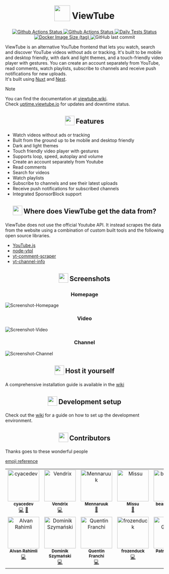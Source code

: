 <h1 align="center">
<sub>
<img  src="https://raw.githubusercontent.com/ViewTube/viewtube/development/.github/images/logo.png"
      height="50"
      width="50">
</sub>
ViewTube
</h1>

<p align="center">
  <a href="https://github.com/ViewTube/viewtube/actions/workflows/push-build-workflow.yml">
    <img src="https://github.com/ViewTube/viewtube/actions/workflows/push-build-workflow.yml/badge.svg?branch=development" alt="Github Actions Status"> 
  </a>
  <a href="https://github.com/ViewTube/viewtube/actions/workflows/build-nightly-workflow.yml">
    <img src="https://github.com/ViewTube/viewtube/actions/workflows/build-nightly-workflow.yml/badge.svg?branch=development" alt="Github Actions Status"> 
  </a>
  <a href="https://github.com/ViewTube/viewtube/actions/workflows/test-workflow.yml">
    <img src="https://github.com/ViewTube/viewtube/actions/workflows/test-workflow.yml/badge.svg?branch=development" alt="Daily Tests Status">
  </a>
  <a href="https://hub.docker.com/r/mauriceo/viewtube">
    <img src="https://img.shields.io/docker/image-size/mauriceo/viewtube/dev?label=docker%20image" alt="Docker Image Size (tag)">
  </a>
  <img src="https://img.shields.io/github/last-commit/viewtube/viewtube" alt="GitHub last commit">
</p>

ViewTube is an alternative YouTube frontend that lets you watch, search and discover YouTube videos without ads or tracking. It's built to be mobile and desktop friendly, with dark and light themes, and a touch-friendly video player with gestures. You can create an account separately from YouTube, read comments, watch playlists, subscribe to channels and receive push notifications for new uploads.  
It's built using [Nuxt](https://nuxt.com/) and [Nest](https://nestjs.com/).

> [!NOTE]
> You can find the documentation at [viewtube.wiki](https://viewtube.wiki).  
> Check [uptime.viewtube.io](https://uptime.viewtube.io) for updates and downtime status.

<h2 align="center">
<sub>
<img  src=".github/icons/star.svg"
      height="30"
      width="30">
</sub>
Features
</h2>

- Watch videos without ads or tracking
- Built from the ground up to be mobile and desktop friendly
- Dark and light themes
- Touch friendly video player with gestures
- Supports loop, speed, autoplay and volume
- Create an account separately from Youtube
- Read comments
- Search for videos
- Watch playlists
- Subscribe to channels and see their latest uploads
- Receive push notifications for subscribed channels
- Integrated SponsorBlock support

<h2 align="center">
<sub>
<img  src=".github/icons/question.svg"
      height="30"
      width="30">
</sub>
Where does ViewTube get the data from?
</h2>

ViewTube does not use the official Youtube API. It instead scrapes the data from the website using a combination of custom built tools and the following open source libraries.

- [YouTube.js](https://github.com/LuanRT/YouTube.js)
- [node-ytpl](https://github.com/TimeForANinja/node-ytpl)
- [yt-comment-scraper](https://github.com/FreeTubeApp/yt-comment-scraper)
- [yt-channel-info](https://github.com/FreeTubeApp/yt-channel-info)

<h2 align="center">
<sub>
<img  src=".github/icons/screenshot.svg"
      height="30"
      width="30">
</sub>
Screenshots
</h2>

<h3 align="center">
Homepage
</h3>

![Screenshot-Homepage](https://i.ibb.co/Gk5tKQ7/lxt1y0mk.jpg)

<h3 align="center">
Video
</h3>

![Screenshot-Video](https://i.ibb.co/RTL2v3f/g2ejf7wf.jpg)

<h3 align="center">
Channel
</h3>

![Screenshot-Channel](https://i.ibb.co/h9mf1yd/6j45ao5r.jpg)

<h2 align="center">
<sub>
<img  src=".github/icons/home.svg"
      height="30"
      width="30">
</sub>
Host it yourself
</h2>

A comprehensive installation guide is available in the [wiki](https://viewtube.wiki/installation)

<h2 align="center">
<sub>
<img  src=".github/icons/dev.svg"
      height="30"
      width="30">
</sub>
Development setup
</h2>

Check out the [wiki](https://viewtube.wiki/development) for a guide on how to set up the development environment.

<h2 align="center">
<sub>
<img  src=".github/icons/people.svg"
      height="30"
      width="30">
</sub>
Contributors
</h2>

Thanks goes to these wonderful people

[emoji reference](https://allcontributors.org/docs/en/emoji-key)

<!-- ALL-CONTRIBUTORS-LIST:START - Do not remove or modify this section -->
<!-- prettier-ignore-start -->
<!-- markdownlint-disable -->
<table>
  <tbody>
    <tr>
      <td align="center" valign="top" width="14.28%"><a href="https://github.com/cyacedev"><img src="https://avatars0.githubusercontent.com/u/46712905?v=4?s=100" width="100px;" alt="cyacedev"/><br /><sub><b>cyacedev</b></sub></a><br /><a href="https://github.com/ViewTube/viewtube/commits?author=cyacedev" title="Code">💻</a> <a href="https://github.com/ViewTube/viewtube/commits?author=cyacedev" title="Documentation">📖</a></td>
      <td align="center" valign="top" width="14.28%"><a href="https://github.com/ckVendrix"><img src="https://avatars2.githubusercontent.com/u/51775140?v=4?s=100" width="100px;" alt="Vendrix"/><br /><sub><b>Vendrix</b></sub></a><br /><a href="https://github.com/ViewTube/viewtube/commits?author=ckVendrix" title="Code">💻</a></td>
      <td align="center" valign="top" width="14.28%"><a href="https://github.com/Mennaruuk"><img src="https://avatars.githubusercontent.com/u/52135169?v=4?s=100" width="100px;" alt="Mennaruuk"/><br /><sub><b>Mennaruuk</b></sub></a><br /><a href="https://github.com/ViewTube/viewtube/commits?author=Mennaruuk" title="Documentation">📖</a></td>
      <td align="center" valign="top" width="14.28%"><a href="https://github.com/mizzunet"><img src="https://avatars.githubusercontent.com/u/10193999?v=4?s=100" width="100px;" alt="Missu"/><br /><sub><b>Missu</b></sub></a><br /><a href="https://github.com/ViewTube/viewtube/commits?author=mizzunet" title="Documentation">📖</a></td>
      <td align="center" valign="top" width="14.28%"><a href="https://github.com/beardeddude"><img src="https://avatars.githubusercontent.com/u/36680638?v=4?s=100" width="100px;" alt="beardeddude"/><br /><sub><b>beardeddude</b></sub></a><br /><a href="https://github.com/ViewTube/viewtube/commits?author=beardeddude" title="Code">💻</a></td>
      <td align="center" valign="top" width="14.28%"><a href="http://matt.felle.nz"><img src="https://avatars.githubusercontent.com/u/58113890?v=4?s=100" width="100px;" alt="Matt Fellenz"/><br /><sub><b>Matt Fellenz</b></sub></a><br /><a href="https://github.com/ViewTube/viewtube/commits?author=mattfbacon" title="Code">💻</a></td>
      <td align="center" valign="top" width="14.28%"><a href="http://themisir.com"><img src="https://avatars.githubusercontent.com/u/29130291?v=4?s=100" width="100px;" alt="Misir"/><br /><sub><b>Misir</b></sub></a><br /><a href="https://github.com/ViewTube/viewtube/commits?author=themisir" title="Code">💻</a></td>
    </tr>
    <tr>
      <td align="center" valign="top" width="14.28%"><a href="https://www.rahim.li"><img src="https://avatars.githubusercontent.com/u/41202771?v=4?s=100" width="100px;" alt="Alvan Rahimli"/><br /><sub><b>Alvan Rahimli</b></sub></a><br /><a href="https://github.com/ViewTube/viewtube/commits?author=alvanrahimli" title="Code">💻</a></td>
      <td align="center" valign="top" width="14.28%"><a href="https://wtf.city"><img src="https://avatars.githubusercontent.com/u/10325355?v=4?s=100" width="100px;" alt="Dominik Szymański"/><br /><sub><b>Dominik Szymański</b></sub></a><br /><a href="https://github.com/ViewTube/viewtube/commits?author=chonsser" title="Code">💻</a></td>
      <td align="center" valign="top" width="14.28%"><a href="https://quentinfranchi.com"><img src="https://avatars.githubusercontent.com/u/11914315?v=4?s=100" width="100px;" alt="Quentin Franchi"/><br /><sub><b>Quentin Franchi</b></sub></a><br /><a href="https://github.com/ViewTube/viewtube/commits?author=nargacu83" title="Code">💻</a></td>
      <td align="center" valign="top" width="14.28%"><a href="https://github.com/frozenduck"><img src="https://avatars.githubusercontent.com/u/63501031?v=4?s=100" width="100px;" alt="frozenduck"/><br /><sub><b>frozenduck</b></sub></a><br /><a href="https://github.com/ViewTube/viewtube/commits?author=frozenduck" title="Code">💻</a></td>
      <td align="center" valign="top" width="14.28%"><a href="https://github.com/patricgruber"><img src="https://avatars.githubusercontent.com/u/12413072?v=4?s=100" width="100px;" alt="Patric Gruber"/><br /><sub><b>Patric Gruber</b></sub></a><br /><a href="https://github.com/ViewTube/viewtube/commits?author=patricgruber" title="Code">💻</a> <a href="https://github.com/ViewTube/viewtube/commits?author=patricgruber" title="Documentation">📖</a></td>
    </tr>
  </tbody>
</table>

<!-- markdownlint-restore -->
<!-- prettier-ignore-end -->

<!-- ALL-CONTRIBUTORS-LIST:END -->
